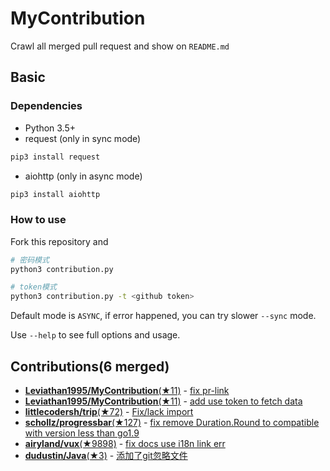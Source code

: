 # MyContribution

Crawl all merged pull request and show on `README.md`

## Basic

### Dependencies

 - Python 3.5+
 - request (only in sync mode)

```bash
pip3 install request
```
 - aiohttp (only in async mode)

```bash
pip3 install aiohttp
```

### How to use

Fork this repository and 

```bash
# 密码模式
python3 contribution.py

# token模式
python3 contribution.py -t <github token>
```

Default mode is `ASYNC`, if error happened, you can try slower `--sync` mode.

Use `--help` to see full options and usage.

## Contributions(6 merged)

* [**Leviathan1995/MyContribution**(★11)](https://github.com/Leviathan1995/MyContribution) - [fix pr-link](https://github.com/Leviathan1995/MyContribution/pull/9)
* [**Leviathan1995/MyContribution**(★11)](https://github.com/Leviathan1995/MyContribution) - [add use token to fetch data](https://github.com/Leviathan1995/MyContribution/pull/6)
* [**littlecodersh/trip**(★72)](https://github.com/littlecodersh/trip) - [Fix/lack import](https://github.com/littlecodersh/trip/pull/2)
* [**schollz/progressbar**(★127)](https://github.com/schollz/progressbar) - [fix remove Duration.Round to compatible with version less than go1.9](https://github.com/schollz/progressbar/pull/3)
* [**airyland/vux**(★9898)](https://github.com/airyland/vux) - [fix docs use i18n link err](https://github.com/airyland/vux/pull/2130)
* [**dudustin/Java**(★3)](https://github.com/dudustin/Java) - [添加了git忽略文件](https://github.com/dudustin/Java/pull/1)
